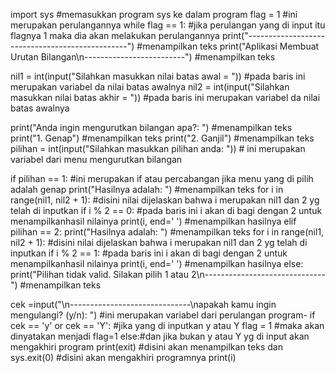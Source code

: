 import sys #memasukkan program sys ke dalam program
flag = 1 #ini merupakan perulangannya
while flag == 1: #jika perulangan yang di input itu flagnya 1 maka dia akan melakukan perulangannya
    print("------------------------------------------------") #menampilkan teks
print("Aplikasi Membuat Urutan Bilangan\n-------------------------") #menampilkan teks

nil1 = int(input("Silahkan masukkan nilai batas awal = ")) #pada baris ini merupakan variabel da nilai batas awalnya
nil2 = int(input("Silahkan masukkan nilai batas akhir = ")) #pada baris ini merupakan variabel da nilai batas awalnya

print("Anda ingin mengurutkan bilangan apa?: ") #menampilkan teks
print("1. Genap") #menampilkan teks
print("2. Ganjil") #menampilkan teks    pilihan = int(input("Silahkan masukkan pilihan anda: ")) # ini merupakan variabel dari menu mengurutkan bilangan

if pilihan == 1: #ini merupakan if atau percabangan jika menu yang di pilih adalah genap
        print("Hasilnya adalah: ") #menampilkan teks
        for i in range(nil1, nil2 + 1): #disini nilai dijelaskan bahwa i merupakan nil1 dan 2 yg telah di inputkan
            if i % 2 == 0: #pada baris ini i akan di bagi dengan 2 untuk menampilkanhasil nilainya
                print(i, end=' ') #menampilkan hasilnya
elif pilihan == 2:
        print("Hasilnya adalah: ") #menampilkan teks
        for i in range(nil1, nil2 + 1):  #disini nilai dijelaskan bahwa i merupakan nil1 dan 2 yg telah di inputkan
            if i % 2 == 1: #pada baris ini i akan di bagi dengan 2 untuk menampilkanhasil nilainya
                print(i, end=' ') #menampilkan hasilnya
else:
        print("Pilihan tidak valid. Silakan pilih 1 atau 2\n------------------------------") #menampilkan teks

cek =input("\n------------------------------\napakah kamu ingin mengulangi? (y/n): ") #ini merupakan variabel dari perulangan program-
if cek == 'y' or cek == 'Y': #jika yang di inputkan y atau Y 
        flag = 1 #maka akan dinyatakan menjadi flag=1
else:#dan jika bukan y atau Y yg di input akan mengakhiri program
        print(exit) #disini akan menampilkan teks dan
        sys.exit(0) #disini akan mengakhiri programnya
        print(i)
